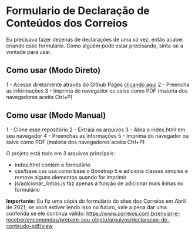 # Formulario de Declaração de Conteúdos dos Correios

Eu precisava fazer dezenas de declarações de uma só vez, então acabei criando esse formulário. Como alguém pode estar precisando, sinta-se a vontade para usar.


## Como usar (Modo Direto)
1 - Acesse diretamente através do Github Pages [clicando aqui](https://eudennis.github.io/declaracao-de-conteudo-correios/index.html)
2 - Preencha as informações 
3 - Imprima do navegador ou salve como PDF (maioria dos navegadores aceita Ctrl+P)

## Como usar (Modo Manual)
1 - Clone esse repositório
2 - Extraia os arquivos
3 - Abra o index.html em seu navegador
4 - Preenchas as informações
5 - Imprima do navegador ou salve como PDF (maioria dos navegadores aceita Ctrl+P)

O projeto está todo em 3 arquivos principais:
- index.html contém o formulário
- css/base.css usa como base o Boostrap 5 e adiciona classes simples e remove alguns elementos quando for imprimir
- js/adicionar_linhas.js faz apenas a função de adicionar mais linhas no formulário


**Importante:** Eu fiz uma cópia do formulário do sites dos Correios em Abril de 2021, se você estiver lendo isso no futuro, vale a pena dar uma conferida se ele continua válido:
https://www.correios.com.br/enviar-e-receber/encomendas/prepare-seu-objeto/arquivos/declaracao-de-conteudo-pdf/view

